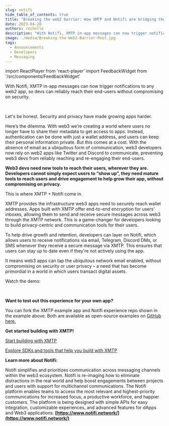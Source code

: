 ```yaml
---
slug: notifi
hide_table_of_contents: true
title: "Breaking the web2 barrier: How XMTP and Notifi are bridging the gap for web3 apps with web2 notifications"
date: 2023-04-28
authors: rochelle
description: "With Notifi, XMTP in-app messages can now trigger notifications to any web2 app, so devs can reliably reach their end-users without compromising on security."
image: ./media/Breaking-the-Web2-Barrier-Post.jpg
tags:
  - Announcements
  - Developers
  - Messaging
---
```


import ReactPlayer from 'react-player'
import FeedbackWidget from '/src/components/FeedbackWidget'

With Notifi, XMTP in-app messages can now trigger notifications to any web2 app, so devs can reliably reach their end-users without compromising on security.

<div className='wrapper'>
  <ReactPlayer
    className='player'    
     width='100%'
    height='100%'  
    controls 
    muted  
    playing="true"  url='/img/XMTP-NOTIFI-DEMO.mp4' 
  />
</div>

<br/>

<!--truncate-->

Let's be honest. Security and privacy have made growing apps harder.

Here’s the dilemma. With web3 we’re creating a world where users no longer have to share their metadata to get access to apps. Instead, authentication can be done with just a wallet address, and users can keep their personal information private. But this comes at a cost. With the absence of email as a ubiquitous form of communication, web3 developers now rely on web2 apps like Twitter and Discord to communicate, preventing web3 devs from reliably reaching and re-engaging their end-users.

**Web3 devs need new tools to reach their users, wherever they are. Developers cannot simply expect users to “show up”, they need mature tools to reach users and drive engagement to help grow their app, without compromising on privacy.**

This is where XMTP + Notifi come in.

XMTP provides the infrastructure web3 apps need to securely reach wallet addresses. Apps built with XMTP offer end-to-end encryption for users' inboxes, allowing them to send and receive secure messages across web3 through the XMTP network. This is a game-changer for developers looking to build privacy-centric and communication tools for their users.

To help drive growth and retention, developers can layer on Notifi, which allows users to receive notifications via email, Telegram, Discord DMs, or SMS whenever they receive a secure message via XMTP. This ensures that users can stay up to date even if they're not actively using the app.

It means web3 apps can tap the ubiquitous network email enabled, without compromising on security or user privacy – a need that has become primordial in a world in which users transact digital assets.

Watch the demo:

<div className='wrapper'>
  <ReactPlayer
    className='player'    
     width='100%'
    height='100%'  
    controls 
    muted  
    playing="true" url='https://youtu.be/z7qGT5kXbdc'
  />
</div>

<br/>

**Want to test out this experience for your own app?**

You can fork the XMTP example app and Notifi experience repo shown in the example above. Both are available as open-source examples on [GitHub here.](https://github.com/nimesh-notifi/xmtp-inbox-web/commit/a08e906f13bda56461a78aba5818a6687dbfcfc6)

**Get started building with XMTP!**

[Start building with XMTP](/start-building)

[Explore SDKs and tools that help you build with XMTP](/docs/developer-quickstart#xmtp-sdks-and-example-apps)

**Learn more about Notifi:**

Notifi simplifies and prioritizes communication across messaging channels within the web3 ecosystem. Notifi is re-imaging how to eliminate distractions in the real world and help boost engagements between projects and users with support for multichannel communications. The Notifi platform enables teams to access the most relevant and highest-priority communications for increased focus, a productive workforce, and happier customers. The platform is being designed with simple APIs for easy integration, customizable experiences, and advanced features for dApps and Web3 applications. **[https://www.notifi.network/](https://www.notifi.network/)**

<br/>
<FeedbackWidget />
